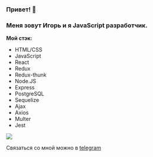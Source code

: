### Привет! 👋

### Меня зовут Игорь и я JavaScript разработчик.

**Мой стэк:**
* HTML/CSS
* JavaScript
* React
* Redux
* Redux-thunk
* Node.JS
* Express
* PostgreSQL
* Sequelize
* Ajax
* Axios
* Multer
* Jest

<img src="https://www.codewars.com/users/TomBCold/badges/small">

Связаться со мной можно в [telegram](https://t.me/IgorSychev03)

<!--
**TomBCold/TomBCold** is a ✨ _special_ ✨ repository because its `README.md` (this file) appears on your GitHub profile.

Here are some ideas to get you started:

- 🔭 I’m currently working on ...
- 🌱 I’m currently learning ...
- 👯 I’m looking to collaborate on ...
- 🤔 I’m looking for help with ...
- 💬 Ask me about ...
- 📫 How to reach me: ...
- 😄 Pronouns: ...
- ⚡ Fun fact: ...
-->

